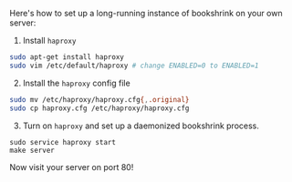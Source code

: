 Here's how to set up a long-running instance of bookshrink on your own server:

1. Install `haproxy`

```bash
sudo apt-get install haproxy
sudo vim /etc/default/haproxy # change ENABLED=0 to ENABLED=1
```

2. Install the `haproxy` config file

```bash
sudo mv /etc/haproxy/haproxy.cfg{,.original}
sudo cp haproxy.cfg /etc/haproxy/haproxy.cfg
```

3. Turn on `haproxy` and set up a daemonized bookshrink process.

```
sudo service haproxy start
make server
```

Now visit your server on port 80!
